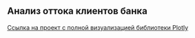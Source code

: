 ## Анализ оттока клиентов банка 


[Cсылка на проект с полной визуализацией библиотеки Plotly](https://nbviewer.org/github/Wrynn31/Data-analyst-course/blob/main/bank%20customer%20churn%20analysis/%D0%90%D0%BD%D0%B0%D0%BB%D0%B8%D0%B7%20%D0%BE%D1%82%D1%82%D0%BE%D0%BA%D0%B0%20%D0%BA%D0%BB%D0%B8%D0%B5%D0%BD%D1%82%D0%BE%D0%B2%20%D0%B1%D0%B0%D0%BD%D0%BA%D0%B0.ipynb)

